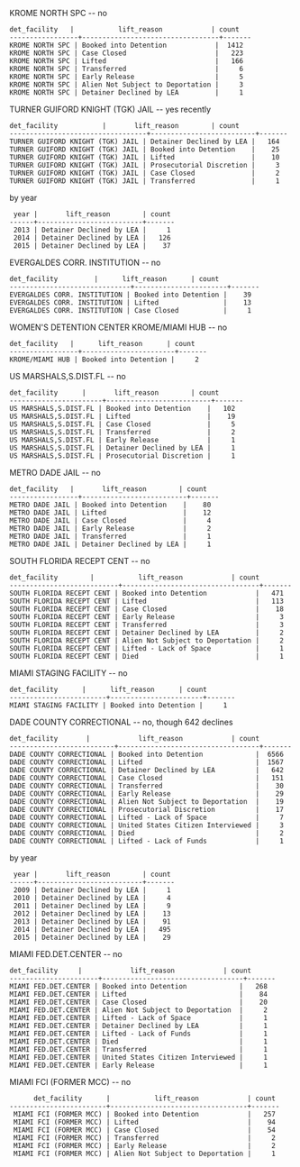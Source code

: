 KROME NORTH SPC -- no

    det_facility   |           lift_reason            | count
    -----------------+----------------------------------+-------
    KROME NORTH SPC | Booked into Detention            |  1412
    KROME NORTH SPC | Case Closed                      |   223
    KROME NORTH SPC | Lifted                           |   166
    KROME NORTH SPC | Transferred                      |     6
    KROME NORTH SPC | Early Release                    |     5
    KROME NORTH SPC | Alien Not Subject to Deportation |     3
    KROME NORTH SPC | Detainer Declined by LEA         |     1

TURNER GUIFORD KNIGHT (TGK) JAIL -- yes recently

    det_facility           |       lift_reason        | count
    ----------------------------------+--------------------------+-------
    TURNER GUIFORD KNIGHT (TGK) JAIL | Detainer Declined by LEA |   164
    TURNER GUIFORD KNIGHT (TGK) JAIL | Booked into Detention    |    25
    TURNER GUIFORD KNIGHT (TGK) JAIL | Lifted                   |    10
    TURNER GUIFORD KNIGHT (TGK) JAIL | Prosecutorial Discretion |     3
    TURNER GUIFORD KNIGHT (TGK) JAIL | Case Closed              |     2
    TURNER GUIFORD KNIGHT (TGK) JAIL | Transferred              |     1

by year

     year |       lift_reason        | count
    ------+--------------------------+-------
     2013 | Detainer Declined by LEA |     1
     2014 | Detainer Declined by LEA |   126
     2015 | Detainer Declined by LEA |    37

EVERGALDES CORR. INSTITUTION -- no

    det_facility         |      lift_reason      | count
    ------------------------------+-----------------------+-------
    EVERGALDES CORR. INSTITUTION | Booked into Detention |    39
    EVERGALDES CORR. INSTITUTION | Lifted                |    13
    EVERGALDES CORR. INSTITUTION | Case Closed           |     1

WOMEN'S DETENTION CENTER
KROME/MIAMI HUB -- no

    det_facility   |      lift_reason      | count
    -----------------+-----------------------+-------
    KROME/MIAMI HUB | Booked into Detention |     2

US MARSHALS,S.DIST.FL -- no

    det_facility      |       lift_reason        | count
    -----------------------+--------------------------+-------
    US MARSHALS,S.DIST.FL | Booked into Detention    |   102
    US MARSHALS,S.DIST.FL | Lifted                   |    19
    US MARSHALS,S.DIST.FL | Case Closed              |     5
    US MARSHALS,S.DIST.FL | Transferred              |     2
    US MARSHALS,S.DIST.FL | Early Release            |     1
    US MARSHALS,S.DIST.FL | Detainer Declined by LEA |     1
    US MARSHALS,S.DIST.FL | Prosecutorial Discretion |     1

METRO DADE JAIL -- no

    det_facility   |       lift_reason        | count
    -----------------+--------------------------+-------
    METRO DADE JAIL | Booked into Detention    |    80
    METRO DADE JAIL | Lifted                   |    12
    METRO DADE JAIL | Case Closed              |     4
    METRO DADE JAIL | Early Release            |     2
    METRO DADE JAIL | Transferred              |     1
    METRO DADE JAIL | Detainer Declined by LEA |     1

SOUTH FLORIDA RECEPT CENT -- no

    det_facility        |           lift_reason            | count
    ---------------------------+----------------------------------+-------
    SOUTH FLORIDA RECEPT CENT | Booked into Detention            |   471
    SOUTH FLORIDA RECEPT CENT | Lifted                           |   113
    SOUTH FLORIDA RECEPT CENT | Case Closed                      |    18
    SOUTH FLORIDA RECEPT CENT | Early Release                    |     3
    SOUTH FLORIDA RECEPT CENT | Transferred                      |     3
    SOUTH FLORIDA RECEPT CENT | Detainer Declined by LEA         |     2
    SOUTH FLORIDA RECEPT CENT | Alien Not Subject to Deportation |     2
    SOUTH FLORIDA RECEPT CENT | Lifted - Lack of Space           |     1
    SOUTH FLORIDA RECEPT CENT | Died                             |     1

MIAMI STAGING FACILITY -- no

    det_facility      |      lift_reason      | count
    ------------------------+-----------------------+-------
    MIAMI STAGING FACILITY | Booked into Detention |     1

DADE COUNTY CORRECTIONAL -- no, though 642 declines

    det_facility       |            lift_reason            | count
    --------------------------+-----------------------------------+-------
    DADE COUNTY CORRECTIONAL | Booked into Detention             |  6566
    DADE COUNTY CORRECTIONAL | Lifted                            |  1567
    DADE COUNTY CORRECTIONAL | Detainer Declined by LEA          |   642
    DADE COUNTY CORRECTIONAL | Case Closed                       |   151
    DADE COUNTY CORRECTIONAL | Transferred                       |    30
    DADE COUNTY CORRECTIONAL | Early Release                     |    29
    DADE COUNTY CORRECTIONAL | Alien Not Subject to Deportation  |    19
    DADE COUNTY CORRECTIONAL | Prosecutorial Discretion          |    17
    DADE COUNTY CORRECTIONAL | Lifted - Lack of Space            |     7
    DADE COUNTY CORRECTIONAL | United States Citizen Interviewed |     3
    DADE COUNTY CORRECTIONAL | Died                              |     2
    DADE COUNTY CORRECTIONAL | Lifted - Lack of Funds            |     1

  by year

     year |       lift_reason        | count
    ------+--------------------------+-------
     2009 | Detainer Declined by LEA |     1
     2010 | Detainer Declined by LEA |     4
     2011 | Detainer Declined by LEA |     9
     2012 | Detainer Declined by LEA |    13
     2013 | Detainer Declined by LEA |    91
     2014 | Detainer Declined by LEA |   495
     2015 | Detainer Declined by LEA |    29

MIAMI FED.DET.CENTER -- no

    det_facility     |            lift_reason            | count
    ----------------------+-----------------------------------+-------
    MIAMI FED.DET.CENTER | Booked into Detention             |   268
    MIAMI FED.DET.CENTER | Lifted                            |    84
    MIAMI FED.DET.CENTER | Case Closed                       |    20
    MIAMI FED.DET.CENTER | Alien Not Subject to Deportation  |     2
    MIAMI FED.DET.CENTER | Lifted - Lack of Space            |     1
    MIAMI FED.DET.CENTER | Detainer Declined by LEA          |     1
    MIAMI FED.DET.CENTER | Lifted - Lack of Funds            |     1
    MIAMI FED.DET.CENTER | Died                              |     1
    MIAMI FED.DET.CENTER | Transferred                       |     1
    MIAMI FED.DET.CENTER | United States Citizen Interviewed |     1
    MIAMI FED.DET.CENTER | Early Release                     |     1

MIAMI FCI (FORMER MCC) -- no

          det_facility      |           lift_reason            | count
    ------------------------+----------------------------------+-------
     MIAMI FCI (FORMER MCC) | Booked into Detention            |   257
     MIAMI FCI (FORMER MCC) | Lifted                           |    94
     MIAMI FCI (FORMER MCC) | Case Closed                      |    54
     MIAMI FCI (FORMER MCC) | Transferred                      |     2
     MIAMI FCI (FORMER MCC) | Early Release                    |     2
     MIAMI FCI (FORMER MCC) | Alien Not Subject to Deportation |     1
